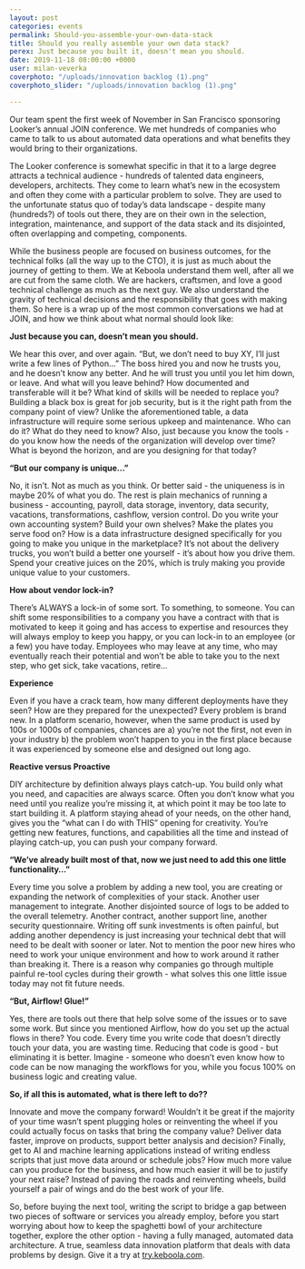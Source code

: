 ```yaml
---
layout: post
categories: events
permalink: Should-you-assemble-your-own-data-stack
title: Should you really assemble your own data stack?
perex: Just because you built it, doesn't mean you should.
date: 2019-11-18 08:00:00 +0000
user: milan-veverka
coverphoto: "/uploads/innovation backlog (1).png"
coverphoto_slider: "/uploads/innovation backlog (1).png"

---
```

Our team spent the first week of November in San Francisco sponsoring Looker’s annual JOIN conference. We met hundreds of companies who came to talk to us about automated data operations and what benefits they would bring to their organizations.

The Looker conference is somewhat specific in that it to a large degree attracts a technical audience - hundreds of talented data engineers, developers, architects. They come to learn what’s new in the ecosystem and often they come with a particular problem to solve. They are used to the unfortunate status quo of today’s data landscape - despite many (hundreds?) of tools out there, they are on their own in the selection, integration, maintenance, and support of the data stack and its disjointed, often overlapping and competing, components.

While the business people are focused on business outcomes, for the technical folks (all the way up to the CTO), it is just as much about the journey of getting to them. We at Keboola understand them well, after all we are cut from the same cloth. We are hackers, craftsmen, and love a good technical challenge as much as the next guy. We also understand the gravity of technical decisions and the responsibility that goes with making them. So here is a wrap up of the most common conversations we had at JOIN, and how we think about what normal should look like:

**Just because you can, doesn’t mean you should.**

We hear this over, and over again. “But, we don’t need to buy XY, I’ll just write a few lines of Python…” The boss hired you and now he trusts you, and he doesn’t know any better. And he will trust you until you let him down, or leave. And what will you leave behind? How documented and transferable will it be? What kind of skills will be needed to replace you? Building a black box is great for job security, but is it the right path from the company point of view? Unlike the aforementioned table, a data infrastructure will require some serious upkeep and maintenance. Who can do it? What do they need to know? Also, just because you know the tools - do you know how the needs of the organization will develop over time? What is beyond the horizon, and are you designing for that today?

**“But our company is unique…”**

No, it isn’t. Not as much as you think. Or better said - the uniqueness is in maybe 20% of what you do. The rest is plain mechanics of running a business - accounting, payroll, data storage, inventory, data security, vacations, transformations, cashflow, version control. Do you write your own accounting system? Build your own shelves? Make the plates you serve food on? How is a data infrastructure designed specifically for you going to make you unique in the marketplace? It’s not about the delivery trucks, you won’t build a better one yourself - it’s about how you drive them. Spend your creative juices on the 20%, which is truly making you provide unique value to your customers.

**How about vendor lock-in?**

There’s ALWAYS a lock-in of some sort. To something, to someone. You can shift some responsibilities to a company you have a contract with that is motivated to keep it going and has access to expertise and resources they will always employ to keep you happy, or you can lock-in to an employee (or a few) you have today. Employees who may leave at any time, who may eventually reach their potential and won’t be able to take you to the next step, who get sick, take vacations, retire…

**Experience**

Even if you have a crack team, how many different deployments have they seen? How are they prepared for the unexpected? Every problem is brand new. In a platform scenario, however, when the same product is used by 100s or 1000s of companies, chances are a) you’re not the first, not even in your industry b) the problem won’t happen to you in the first place because it was experienced by someone else and designed out long ago.

**Reactive versus Proactive**

DIY architecture by definition always plays catch-up. You build only what you need, and capacities are always scarce. Often you don’t know what you need until you realize you’re missing it, at which point it may be too late to start building it. A platform staying ahead of your needs, on the other hand, gives you the “what can I do with THIS” opening for creativity. You’re getting new features, functions, and capabilities all the time and instead of playing catch-up, you can push your company forward.

**“We’ve already built most of that, now we just need to add this one little functionality…”**

Every time you solve a problem by adding a new tool, you are creating or expanding the network of complexities of your stack. Another user management to integrate. Another disjointed source of logs to be added to the overall telemetry. Another contract, another support line, another security questionnaire. Writing off sunk investments is often painful, but adding another dependency is just increasing your technical debt that will need to be dealt with sooner or later. Not to mention the poor new hires who need to work your unique environment and how to work around it rather than breaking it. There is a reason why companies go through multiple painful re-tool cycles during their growth - what solves this one little issue today may not fit future needs.

**“But, Airflow! Glue!”**

Yes, there are tools out there that help solve some of the issues or to save some work. But since you mentioned Airflow, how do you set up the actual flows in there? You code. Every time you write code that doesn’t directly touch your data, you are wasting time. Reducing that code is good - but eliminating it is better. Imagine - someone who doesn’t even know how to code can be now managing the workflows for you, while you focus 100% on business logic and creating value.

**So, if all this is automated, what is there left to do??**

Innovate and move the company forward! Wouldn’t it be great if the majority of your time wasn’t spent plugging holes or reinventing the wheel if you could actually focus on tasks that bring the company value? Deliver data faster, improve on products, support better analysis and decision? Finally, get to AI and machine learning applications instead of writing endless scripts that just move data around or schedule jobs? How much more value can you produce for the business, and how much easier it will be to justify your next raise? Instead of paving the roads and reinventing wheels, build yourself a pair of wings and do the best work of your life.

So, before buying the next tool, writing the script to bridge a gap between two pieces of software or services you already employ, before you start worrying about how to keep the spaghetti bowl of your architecture together, explore the other option - having a fully managed, automated data architecture. A true, seamless data innovation platform that deals with data problems by design. Give it a try at [try.keboola.com](https://try.keboola.com/).